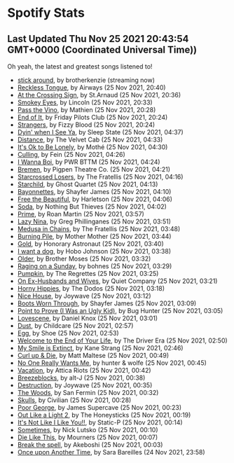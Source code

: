 
# Spotify Stats
## Last Updated Thu Nov 25 2021 20:43:54 GMT+0000 (Coordinated Universal Time))

Oh yeah, the latest and greatest songs listened to!

- [stick around](https://www.last.fm/music/brotherkenzie/_/stick+around), by brotherkenzie (streaming now)
- [Reckless Tongue](https://www.last.fm/music/Airways/_/Reckless+Tongue), by Airways (25 Nov 2021, 20:40)
- [At the Crossing Sign](https://www.last.fm/music/St.Arnaud/_/At+the+Crossing+Sign), by St.Arnaud (25 Nov 2021, 20:36)
- [Smokey Eyes](https://www.last.fm/music/Lincoln/_/Smokey+Eyes), by Lincoln (25 Nov 2021, 20:33)
- [Pass the Vino](https://www.last.fm/music/Mathien/_/Pass+the+Vino), by Mathien (25 Nov 2021, 20:28)
- [End of It](https://www.last.fm/music/Friday+Pilots+Club/_/End+of+It), by Friday Pilots Club (25 Nov 2021, 20:24)
- [Strangers](https://www.last.fm/music/Fizzy+Blood/_/Strangers), by Fizzy Blood (25 Nov 2021, 20:24)
- [Dyin' when I See Ya](https://www.last.fm/music/Sleep+State/_/Dyin%27+when+I+See+Ya), by Sleep State (25 Nov 2021, 04:37)
- [Distance](https://www.last.fm/music/The+Velvet+Cab/_/Distance), by The Velvet Cab (25 Nov 2021, 04:33)
- [It's Ok to Be Lonely](https://www.last.fm/music/Moth%C3%A9/_/It%27s+Ok+to+Be+Lonely), by Mothé (25 Nov 2021, 04:30)
- [Culling](https://www.last.fm/music/Fein/_/Culling), by Fein (25 Nov 2021, 04:26)
- [I Wanna Boi](https://www.last.fm/music/PWR+BTTM/_/I+Wanna+Boi), by PWR BTTM (25 Nov 2021, 04:24)
- [Bremen](https://www.last.fm/music/Pigpen+Theatre+Co./_/Bremen), by Pigpen Theatre Co. (25 Nov 2021, 04:21)
- [Starcrossed Losers](https://www.last.fm/music/The+Fratellis/_/Starcrossed+Losers), by The Fratellis (25 Nov 2021, 04:16)
- [Starchild](https://www.last.fm/music/Ghost+Quartet/_/Starchild), by Ghost Quartet (25 Nov 2021, 04:13)
- [Bayonnettes](https://www.last.fm/music/Shayfer+James/_/Bayonnettes), by Shayfer James (25 Nov 2021, 04:10)
- [Free the Beautiful](https://www.last.fm/music/Harletson/_/Free+the+Beautiful), by Harletson (25 Nov 2021, 04:06)
- [Soda](https://www.last.fm/music/Nothing+But+Thieves/_/Soda), by Nothing But Thieves (25 Nov 2021, 04:02)
- [Prime](https://www.last.fm/music/Roan+Martin/_/Prime), by Roan Martin (25 Nov 2021, 03:57)
- [Lazy Nina](https://www.last.fm/music/Greg+Phillinganes/_/Lazy+Nina), by Greg Phillinganes (25 Nov 2021, 03:51)
- [Medusa in Chains](https://www.last.fm/music/The+Fratellis/_/Medusa+in+Chains), by The Fratellis (25 Nov 2021, 03:48)
- [Burning Pile](https://www.last.fm/music/Mother+Mother/_/Burning+Pile), by Mother Mother (25 Nov 2021, 03:44)
- [Gold](https://www.last.fm/music/Honorary+Astronaut/_/Gold), by Honorary Astronaut (25 Nov 2021, 03:40)
- [I want a dog](https://www.last.fm/music/Hobo+Johnson/_/I+want+a+dog), by Hobo Johnson (25 Nov 2021, 03:38)
- [Older](https://www.last.fm/music/Brother+Moses/_/Older), by Brother Moses (25 Nov 2021, 03:32)
- [Raging on a Sunday](https://www.last.fm/music/bohnes/_/Raging+on+a+Sunday), by bohnes (25 Nov 2021, 03:29)
- [Pumpkin](https://www.last.fm/music/The+Regrettes/_/Pumpkin), by The Regrettes (25 Nov 2021, 03:25)
- [On Ex-Husbands and Wives](https://www.last.fm/music/Quiet+Company/_/On+Ex-Husbands+and+Wives), by Quiet Company (25 Nov 2021, 03:21)
- [Horny Hippies](https://www.last.fm/music/The+Dodos/_/Horny+Hippies), by The Dodos (25 Nov 2021, 03:18)
- [Nice House](https://www.last.fm/music/Joywave/_/Nice+House), by Joywave (25 Nov 2021, 03:12)
- [Boots Worn Through](https://www.last.fm/music/Shayfer+James/_/Boots+Worn+Through), by Shayfer James (25 Nov 2021, 03:09)
- [Point to Prove (I Was an Ugly Kid)](https://www.last.fm/music/Bug+Hunter/_/Point+to+Prove+(I+Was+an+Ugly+Kid)), by Bug Hunter (25 Nov 2021, 03:05)
- [Lovescene](https://www.last.fm/music/Daniel+Knox/_/Lovescene), by Daniel Knox (25 Nov 2021, 03:01)
- [Dust](https://www.last.fm/music/Childcare/_/Dust), by Childcare (25 Nov 2021, 02:57)
- [Egg](https://www.last.fm/music/Shoe/_/Egg), by Shoe (25 Nov 2021, 02:53)
- [Welcome to the End of Your Life](https://www.last.fm/music/The+Driver+Era/_/Welcome+to+the+End+of+Your+Life), by The Driver Era (25 Nov 2021, 02:50)
- [My Smile is Extinct](https://www.last.fm/music/Kane+Strang/_/My+Smile+is+Extinct), by Kane Strang (25 Nov 2021, 02:46)
- [Curl up & Die](https://www.last.fm/music/Matt+Maltese/_/Curl+up+&+Die), by Matt Maltese (25 Nov 2021, 00:49)
- [No One Really Wants Me](https://www.last.fm/music/hunter+&+wolfe/_/No+One+Really+Wants+Me), by hunter & wolfe (25 Nov 2021, 00:45)
- [Vacation](https://www.last.fm/music/Attica+Riots/_/Vacation), by Attica Riots (25 Nov 2021, 00:42)
- [Breezeblocks](https://www.last.fm/music/alt-J/_/Breezeblocks), by alt-J (25 Nov 2021, 00:38)
- [Destruction](https://www.last.fm/music/Joywave/_/Destruction), by Joywave (25 Nov 2021, 00:35)
- [The Woods](https://www.last.fm/music/San+Fermin/_/The+Woods), by San Fermin (25 Nov 2021, 00:32)
- [Skulls](https://www.last.fm/music/Civilian/_/Skulls), by Civilian (25 Nov 2021, 00:28)
- [Poor George](https://www.last.fm/music/James+Supercave/_/Poor+George), by James Supercave (25 Nov 2021, 00:23)
- [Out Like a Light 2](https://www.last.fm/music/The+Honeysticks/_/Out+Like+a+Light+2), by The Honeysticks (25 Nov 2021, 00:19)
- [It's Not Like I Like You!!](https://www.last.fm/music/Static-P/_/It%27s+Not+Like+I+Like+You!!), by Static-P (25 Nov 2021, 00:14)
- [Sometimes](https://www.last.fm/music/Nick+Lutsko/_/Sometimes), by Nick Lutsko (25 Nov 2021, 00:10)
- [Die Like This](https://www.last.fm/music/Mourners/_/Die+Like+This), by Mourners (25 Nov 2021, 00:07)
- [Break the spell](https://www.last.fm/music/Akeboshi/_/Break+the+spell), by Akeboshi (25 Nov 2021, 00:03)
- [Once upon Another Time](https://www.last.fm/music/Sara+Bareilles/_/Once+upon+Another+Time), by Sara Bareilles (24 Nov 2021, 23:58)
